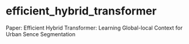 # efficient_hybrid_transformer
Paper: Efficient Hybrid Transformer: Learning Global-local Context for Urban Sence Segmentation
